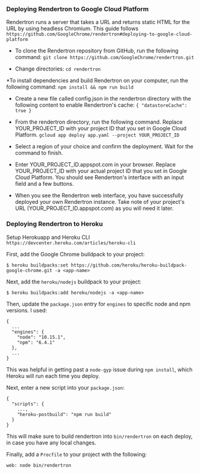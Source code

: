 ###  Deploying Rendertron to Google Cloud Platform

Rendertron runs a server that takes a URL and returns static HTML for the URL by using headless Chromium. This guide follows
`https://github.com/GoogleChrome/rendertron#deploying-to-google-cloud-platform`

* To clone the Rendertron repository from GitHub, run the following command:
`git clone https://github.com/GoogleChrome/rendertron.git`

* Change directories:
`cd rendertron`

*To install dependencies and build Rendertron on your computer, run the following command:
`npm install && npm run build`

* Create a new file called config.json in the rendertron directory with the following content to enable Rendertron's cache:
`{ "datastoreCache": true }`

* From the rendertron directory, run the following command. Replace YOUR_PROJECT_ID with your project ID that you set in Google Cloud Platform.
`gcloud app deploy app.yaml --project YOUR_PROJECT_ID`

* Select a region of your choice and confirm the deployment. Wait for the command to finish.

* Enter YOUR_PROJECT_ID.appspot.com in your browser. Replace YOUR_PROJECT_ID with your actual project ID that you set in Google Cloud Platform. You should see Rendertron's interface with an input field and a few buttons.

* When you see the Rendertron web interface, you have successfully deployed your own Rendertron instance. Take note of your project's URL (YOUR_PROJECT_ID.appspot.com) as you will need it later.


###  Deploying Rendertron to Heroku

Setup Herokuapp and Heroku CLI
`https://devcenter.heroku.com/articles/heroku-cli`

First, add the Google Chrome buildpack to your project:

```
$ heroku buildpacks:set https://github.com/heroku/heroku-buildpack-google-chrome.git -a <app-name>
```

Next, add the `heroku/nodejs` buildpack to your project:

```
$ heroku buildpacks:add heroku/nodejs -a <app-name>
```

Then, update the `package.json` entry for `engines` to specific node and npm versions. I used:

```
{
  ...
  "engines": {
    "node": "10.15.1",
    "npm": "6.4.1"
  },
  ...
}
```

This was helpful in getting past a `node-gyp` issue during `npm install`, which Heroku will run each time you deploy.

Next, enter a new script into your `package.json`:

```
{
  "scripts": {
    ...,
    "heroku-postbuild": "npm run build"
  }
}
```

This will make sure to build rendertron into `bin/rendertron` on each deploy, in case you have any local changes.

Finally, add a `Procfile` to your project with the following:

```
web: node bin/rendertron
```

